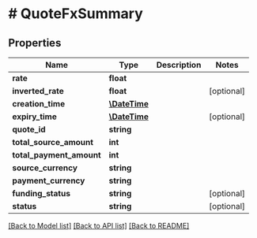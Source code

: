 # # QuoteFxSummary

## Properties

Name | Type | Description | Notes
------------ | ------------- | ------------- | -------------
**rate** | **float** |  | 
**inverted_rate** | **float** |  | [optional] 
**creation_time** | [**\DateTime**](\DateTime.md) |  | 
**expiry_time** | [**\DateTime**](\DateTime.md) |  | [optional] 
**quote_id** | **string** |  | 
**total_source_amount** | **int** |  | 
**total_payment_amount** | **int** |  | 
**source_currency** | **string** |  | 
**payment_currency** | **string** |  | 
**funding_status** | **string** |  | [optional] 
**status** | **string** |  | [optional] 

[[Back to Model list]](../../README.md#documentation-for-models) [[Back to API list]](../../README.md#documentation-for-api-endpoints) [[Back to README]](../../README.md)


